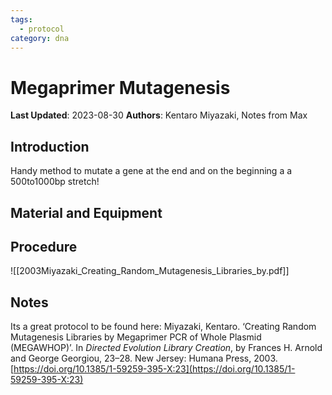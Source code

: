 ```yaml
---
tags:
  - protocol
category: dna
---
```

# Megaprimer Mutagenesis

**Last Updated**: 2023-08-30
**Authors**: Kentaro Miyazaki, Notes from Max

## Introduction
Handy method to mutate a gene at the end and on the beginning a a 500to1000bp stretch!
## Material and Equipment

## Procedure

![[2003Miyazaki_Creating_Random_Mutagenesis_Libraries_by.pdf]] 
## Notes
Its a great protocol to be found here:
Miyazaki, Kentaro. ‘Creating Random Mutagenesis Libraries by Megaprimer PCR of Whole Plasmid (MEGAWHOP)’. In _Directed Evolution Library Creation_, by Frances H. Arnold and George Georgiou, 23–28. New Jersey: Humana Press, 2003. [https://doi.org/10.1385/1-59259-395-X:23](https://doi.org/10.1385/1-59259-395-X:23) 